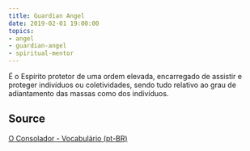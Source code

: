 ```yaml
---
title: Guardian Angel
date: 2019-02-01 19:00:00
topics:
- angel
- guardian-angel
- spiritual-mentor
---
```


É o Espírito protetor de uma ordem elevada, encarregado de assistir e proteger
indivíduos ou coletividades, sendo tudo relativo ao grau de adiantamento das
massas como dos indivíduos. 

## Source
[O Consolador - Vocabulário (pt-BR)](http://www.oconsolador.com.br/linkfixo/vocabulario/principal.html)
